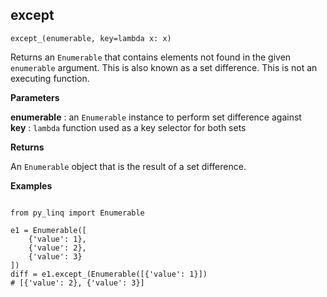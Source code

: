 ## except

`except_(enumerable, key=lambda x: x)`

Returns an `Enumerable` that contains elements not found in the given `enumerable` argument. This is also known as a set difference. This is not an executing function.

**Parameters**

__enumerable__ : an `Enumerable` instance to perform set difference against<br>
__key__ : `lambda` function used as a key selector for both sets

**Returns**

An `Enumerable` object that is the result of a set difference.

**Examples**

<pre><code>
from py_linq import Enumerable

e1 = Enumerable([
    {'value': 1},
    {'value': 2},
    {'value': 3}
])
diff = e1.except_(Enumerable([{'value': 1}])
# [{'value': 2}, {'value': 3}]
</code></pre>